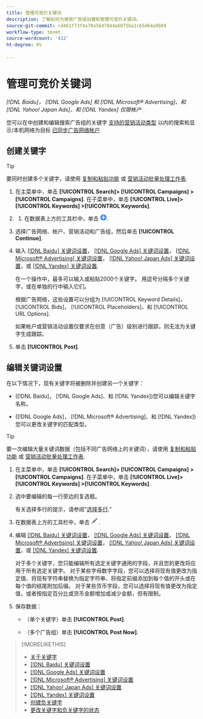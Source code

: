 ```yaml
---
title: 管理可竞价关键词
description: 了解如何为搜索广告组创建和管理可竞价关键词。
source-git-commit: cd461f73f4a70a5647844a6075ba1c65d64a9b04
workflow-type: tm+mt
source-wordcount: '412'
ht-degree: 0%

---
```


# 管理可竞价关键词

*[!DNL Baidu]， [!DNL Google Ads] 和 [!DNL Microsoft® Advertising]、和 [!DNL Yahoo! Japan Ads]、和 [!DNL Yandex] 仅限帐户*

您可以在中创建和编辑搜索广告组的关键字 [支持的营销活动类型](/help/search-social-commerce/introduction/supported-inventory.md) 以内的搜索和显示/本机网络为目标 [已同步广告网络帐户](/help/search-social-commerce/campaign-management/accounts/ad-network-account-about.md)

## 创建关键字

>[!TIP]
>
>要同时创建多个关键字，请使用 [复制和粘贴功能](/help/search-social-commerce/campaign-management/campaigns/copy-paste.md) 或 [营销活动批量处理工作表](/help/search-social-commerce/campaign-management/bulksheets/bulksheet-about.md).

1. 在主菜单中，单击 **[!UICONTROL Search]> [!UICONTROL Campaigns] >[!UICONTROL Campaigns]**. 在子菜单中，单击 **[!UICONTROL Live]> [!UICONTROL Keywords] >[!UICONTROL Keywords]**.

1. 
   1. 在数据表上方的工具栏中，单击 ![创建](/help/search-social-commerce/assets/add.png "创建").

1. 选择广告网络、帐户、营销活动和广告组，然后单击 **[!UICONTROL Continue]**.

1. 输入 [[!DNL Baidu] 关键词设置](keyword-settings-baidu.md)， [[!DNL Google Ads] 关键词设置](keyword-settings-google.md)， [[!DNL Microsoft® Advertising] 关键词设置](keyword-settings-microsoft.md)， [[!DNL Yahoo! Japan Ads] 关键词设置](keyword-settings-yahoo-japan.md)，或 [[!DNL Yandex] 关键词设置](keyword-settings-yandex.md).

   在一个操作中，最多可以输入或粘贴2000个关键字。 用逗号分隔多个关键字，或在单独的行中输入它们。

   根据广告网络，这些设置可以分组为 [!UICONTROL Keyword Details]， [!UICONTROL Bids]， [!UICONTROL Placeholders]、和 [!UICONTROL URL Options].

   如果帐户或营销活动设置仅要求在创意（广告）级别进行跟踪，则无法为关键字生成跟踪。

1. 单击 **[!UICONTROL Post]**.

## 编辑关键词设置

在以下情况下，现有关键字将被删除并创建另一个关键字：

* ([!DNL Baidu]， [!DNL Google Ads]、和 [!DNL Yandex])您可以编辑关键字名称。

* ([!DNL Google Ads]， [!DNL Microsoft® Advertising]、和 [!DNL Yandex])您可以更改关键字的匹配类型。

>[!TIP]
>
>要一次编辑大量关键词数据（包括不同广告网络上的关键词），请使用 [复制和粘贴功能](/help/search-social-commerce/campaign-management/campaigns/copy-paste.md) 或 [营销活动批量处理工作表](/help/search-social-commerce/campaign-management/bulksheets/bulksheet-about.md).

1. 在主菜单中，单击 **[!UICONTROL Search]> [!UICONTROL Campaigns] >[!UICONTROL Campaigns]**. 在子菜单中，单击 **[!UICONTROL Live]> [!UICONTROL Keywords] >[!UICONTROL Keywords]**.

1. 选中要编辑的每一行旁边的复选框。

   有关选择多行的提示，请参阅&quot;[选择多行](/help/search-social-commerce/common-tasks/navigation-editing-selection/multiple-rows-select.md).”

1. 在数据表上方的工具栏中，单击 ![编辑](/help/search-social-commerce/assets/edit.png "编辑") .

1. 编辑 [[!DNL Baidu] 关键词设置](keyword-settings-baidu.md)， [[!DNL Google Ads] 关键词设置](keyword-settings-google.md)， [[!DNL Microsoft® Advertising] 关键词设置](keyword-settings-microsoft.md)， [[!DNL Yahoo! Japan Ads] 关键词设置](keyword-settings-yahoo-japan.md)，或 [[!DNL Yandex] 关键词设置](keyword-settings-yandex.md).

   对于多个关键字，您只能编辑所有选定关键字通用的字段，并且您的更改将应用于所有选定关键字。 对于某些字母数字字段，您可以选择将现有值更改为指定值、将现有字符串替换为指定字符串、将指定前缀添加到每个值的开头或在每个值的结尾附加后缀。 对于某些货币字段，您可以选择将现有值更改为指定值，或者按指定百分比或货币金额增加或减少金额，但有限制。

1. 保存数据：

   * （单个关键字）单击 **[!UICONTROL Post]**.

   * （多个广告组）单击 **[!UICONTROL Post Now]**.

>[!MORELIKETHIS]
>
>* [关于关键字](keyword-about.md)
>* [[!DNL Baidu] 关键词设置](keyword-settings-baidu.md)
>* [[!DNL Google Ads] 关键词设置](keyword-settings-google.md)
>* [[!DNL Microsoft® Advertising] 关键词设置](keyword-settings-microsoft.md)
>* [[!DNL Yahoo! Japan Ads] 关键词设置](keyword-settings-yahoo-japan.md)
>* [[!DNL Yandex] 关键词设置](keyword-settings-yandex.md)
>* [创建负关键字](/help/search-social-commerce/campaign-management/campaigns/keyword-negative-create.md)
>* [更改关键字和负关键字的状态](keyword-status-edit.md)


